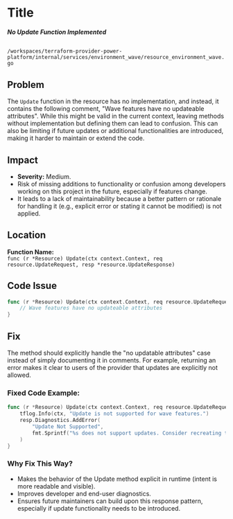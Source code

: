 # Title

***No Update Function Implemented***

##

`/workspaces/terraform-provider-power-platform/internal/services/environment_wave/resource_environment_wave.go`

## Problem

The `Update` function in the resource has no implementation, and instead, it contains the following comment, "Wave features have no updateable attributes". While this might be valid in the current context, leaving methods without implementation but defining them can lead to confusion. This can also be limiting if future updates or additional functionalities are introduced, making it harder to maintain or extend the code.

## Impact

- **Severity:** Medium.
- Risk of missing additions to functionality or confusion among developers working on this project in the future, especially if features change.
- It leads to a lack of maintainability because a better pattern or rationale for handling it (e.g., explicit error or stating it cannot be modified) is not applied.

## Location

**Function Name:**  
`func (r *Resource) Update(ctx context.Context, req resource.UpdateRequest, resp *resource.UpdateResponse)`

## Code Issue

```go
func (r *Resource) Update(ctx context.Context, req resource.UpdateRequest, resp *resource.UpdateResponse) {
    // Wave features have no updateable attributes
}
```

## Fix

The method should explicitly handle the "no updatable attributes" case instead of simply documenting it in comments. For example, returning an error makes it clear to users of the provider that updates are explicitly not allowed.

### Fixed Code Example:

```go
func (r *Resource) Update(ctx context.Context, req resource.UpdateRequest, resp *resource.UpdateResponse) {
    tflog.Info(ctx, "Update is not supported for wave features.")
    resp.Diagnostics.AddError(
        "Update Not Supported",
        fmt.Sprintf("%s does not support updates. Consider recreating the resource instead if changes are required.", r.TypeName),
    )
}
```

### Why Fix This Way?
- Makes the behavior of the Update method explicit in runtime (intent is more readable and visible).
- Improves developer and end-user diagnostics.
- Ensures future maintainers can build upon this response pattern, especially if update functionality needs to be introduced.